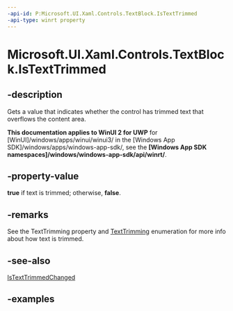 ```yaml
---
-api-id: P:Microsoft.UI.Xaml.Controls.TextBlock.IsTextTrimmed
-api-type: winrt property
---
```


<!-- Property syntax.
public bool IsTextTrimmed { get; }
-->

# Microsoft.UI.Xaml.Controls.TextBlock.IsTextTrimmed

## -description

Gets a value that indicates whether the control has trimmed text that overflows the content area.

**This documentation applies to WinUI 2 for UWP** for [WinUI]/windows/apps/winui/winui3/ in the [Windows App SDK]/windows/apps/windows-app-sdk/, see the **[Windows App SDK namespaces]/windows/windows-app-sdk/api/winrt/**.

## -property-value

**true** if text is trimmed; otherwise, **false**.

## -remarks

See the TextTrimming property and [TextTrimming](../microsoft.ui.xaml/texttrimming.md) enumeration for more info about how text is trimmed.

## -see-also

[IsTextTrimmedChanged](textblock_istexttrimmedchanged.md)

## -examples
